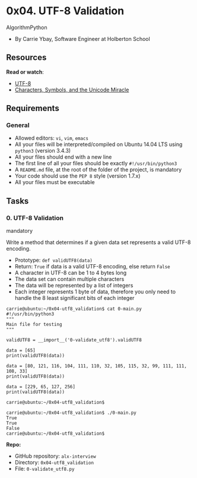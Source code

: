 # 0x04. UTF-8 Validation

AlgorithmPython

- By Carrie Ybay, Software Engineer at Holberton School

## Resources

**Read or watch**:

- [UTF-8](https://alx-intranet.hbtn.io/rltoken/oqFi6P1hNvp9aSuNv---IQ "UTF-8")
- [Characters, Symbols, and the Unicode Miracle](https://alx-intranet.hbtn.io/rltoken/d--jVK8sBSlhkosu7pFzdw "Characters, Symbols, and the Unicode Miracle")

## Requirements

### General

- Allowed editors: `vi`, `vim`, `emacs`
- All your files will be interpreted/compiled on Ubuntu 14.04 LTS using `python3` (version 3.4.3)
- All your files should end with a new line
- The first line of all your files should be exactly `#!/usr/bin/python3`
- A `README.md` file, at the root of the folder of the project, is mandatory
- Your code should use the `PEP 8` style (version 1.7.x)
- All your files must be executable

## Tasks

### 0\. UTF-8 Validation

mandatory

Write a method that determines if a given data set represents a valid UTF-8 encoding.

- Prototype: `def validUTF8(data)`
- Return: `True` if data is a valid UTF-8 encoding, else return `False`
- A character in UTF-8 can be 1 to 4 bytes long
- The data set can contain multiple characters
- The data will be represented by a list of integers
- Each integer represents 1 byte of data, therefore you only need to handle the 8 least significant bits of each integer

```
carrie@ubuntu:~/0x04-utf8_validation$ cat 0-main.py
#!/usr/bin/python3
"""
Main file for testing
"""

validUTF8 = __import__('0-validate_utf8').validUTF8

data = [65]
print(validUTF8(data))

data = [80, 121, 116, 104, 111, 110, 32, 105, 115, 32, 99, 111, 111, 108, 33]
print(validUTF8(data))

data = [229, 65, 127, 256]
print(validUTF8(data))

carrie@ubuntu:~/0x04-utf8_validation$

```

```
carrie@ubuntu:~/0x04-utf8_validation$ ./0-main.py
True
True
False
carrie@ubuntu:~/0x04-utf8_validation$

```

**Repo:**

- GitHub repository: `alx-interview`
- Directory: `0x04-utf8_validation`
- File: `0-validate_utf8.py`
